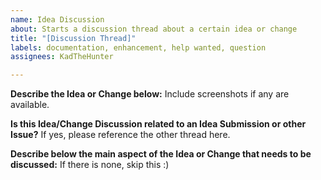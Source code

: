 ```yaml
---
name: Idea Discussion
about: Starts a discussion thread about a certain idea or change
title: "[Discussion Thread]"
labels: documentation, enhancement, help wanted, question
assignees: KadTheHunter

---
```


**Describe the Idea or Change below:**
Include screenshots if any are available.

**Is this Idea/Change Discussion related to an Idea Submission or other Issue?**
If yes, please reference the other thread here.

**Describe below the main aspect of the Idea or Change that needs to be discussed:**
If there is none, skip this :)
